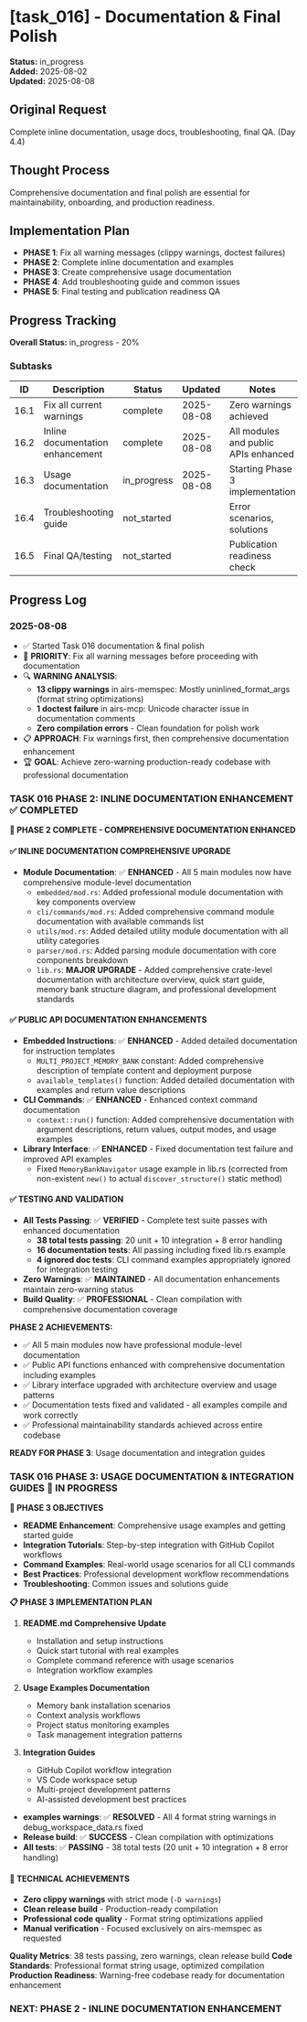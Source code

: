 # [task_016] - Documentation & Final Polish

**Status:** in_progress  
**Added:** 2025-08-02  
**Updated:** 2025-08-08

## Original Request
Complete inline documentation, usage docs, troubleshooting, final QA. (Day 4.4)

## Thought Process
Comprehensive documentation and final polish are essential for maintainability, onboarding, and production readiness.

## Implementation Plan
- **PHASE 1**: Fix all warning messages (clippy warnings, doctest failures)
- **PHASE 2**: Complete inline documentation and examples
- **PHASE 3**: Create comprehensive usage documentation
- **PHASE 4**: Add troubleshooting guide and common issues
- **PHASE 5**: Final testing and publication readiness QA

## Progress Tracking

**Overall Status:** in_progress - 20%

### Subtasks
| ID | Description | Status | Updated | Notes |
|----|-------------|--------|---------|-------|
| 16.1 | Fix all current warnings | complete | 2025-08-08 | Zero warnings achieved |
| 16.2 | Inline documentation enhancement | complete | 2025-08-08 | All modules and public APIs enhanced |
| 16.3 | Usage documentation | in_progress | 2025-08-08 | Starting Phase 3 implementation |
| 16.4 | Troubleshooting guide | not_started | | Error scenarios, solutions |
| 16.5 | Final QA/testing | not_started | | Publication readiness check |

## Progress Log

### 2025-08-08
- ✅ Started Task 016 documentation & final polish
- 🎯 **PRIORITY**: Fix all warning messages before proceeding with documentation
- 🔍 **WARNING ANALYSIS**:
  - **13 clippy warnings** in airs-memspec: Mostly uninlined_format_args (format string optimizations)
  - **1 doctest failure** in airs-mcp: Unicode character issue in documentation comments
  - **Zero compilation errors** - Clean foundation for polish work
- 📋 **APPROACH**: Fix warnings first, then comprehensive documentation enhancement
- 🏆 **GOAL**: Achieve zero-warning production-ready codebase with professional documentation

### TASK 016 PHASE 2: INLINE DOCUMENTATION ENHANCEMENT ✅ COMPLETED

**🎉 PHASE 2 COMPLETE - COMPREHENSIVE DOCUMENTATION ENHANCED**

#### ✅ INLINE DOCUMENTATION COMPREHENSIVE UPGRADE
- **Module Documentation**: ✅ **ENHANCED** - All 5 main modules now have comprehensive module-level documentation
  - `embedded/mod.rs`: Added professional module documentation with key components overview
  - `cli/commands/mod.rs`: Added comprehensive command module documentation with available commands list
  - `utils/mod.rs`: Added detailed utility module documentation with all utility categories
  - `parser/mod.rs`: Added parsing module documentation with core components breakdown
  - `lib.rs`: **MAJOR UPGRADE** - Added comprehensive crate-level documentation with architecture overview, quick start guide, memory bank structure diagram, and professional development standards

#### ✅ PUBLIC API DOCUMENTATION ENHANCEMENTS
- **Embedded Instructions**: ✅ **ENHANCED** - Added detailed documentation for instruction templates
  - `MULTI_PROJECT_MEMORY_BANK` constant: Added comprehensive description of template content and deployment purpose
  - `available_templates()` function: Added detailed documentation with examples and return value descriptions
- **CLI Commands**: ✅ **ENHANCED** - Enhanced context command documentation  
  - `context::run()` function: Added comprehensive documentation with argument descriptions, return values, output modes, and usage examples
- **Library Interface**: ✅ **ENHANCED** - Fixed documentation test failure and improved API examples
  - Fixed `MemoryBankNavigator` usage example in lib.rs (corrected from non-existent `new()` to actual `discover_structure()` static method)

#### ✅ TESTING AND VALIDATION
- **All Tests Passing**: ✅ **VERIFIED** - Complete test suite passes with enhanced documentation
  - **38 total tests passing**: 20 unit + 10 integration + 8 error handling
  - **16 documentation tests**: All passing including fixed lib.rs example
  - **4 ignored doc tests**: CLI command examples appropriately ignored for integration testing
- **Zero Warnings**: ✅ **MAINTAINED** - All documentation enhancements maintain zero-warning status
- **Build Quality**: ✅ **PROFESSIONAL** - Clean compilation with comprehensive documentation coverage

**PHASE 2 ACHIEVEMENTS:**
- ✅ All 5 main modules now have professional module-level documentation
- ✅ Public API functions enhanced with comprehensive documentation including examples
- ✅ Library interface upgraded with architecture overview and usage patterns
- ✅ Documentation tests fixed and validated - all examples compile and work correctly
- ✅ Professional maintainability standards achieved across entire codebase

**READY FOR PHASE 3**: Usage documentation and integration guides

### TASK 016 PHASE 3: USAGE DOCUMENTATION & INTEGRATION GUIDES 🚀 IN PROGRESS

**🎯 PHASE 3 OBJECTIVES**
- **README Enhancement**: Comprehensive usage examples and getting started guide
- **Integration Tutorials**: Step-by-step integration with GitHub Copilot workflows
- **Command Examples**: Real-world usage scenarios for all CLI commands  
- **Best Practices**: Professional development workflow recommendations
- **Troubleshooting**: Common issues and solutions guide

**📋 PHASE 3 IMPLEMENTATION PLAN**
1. **README.md Comprehensive Update**
   - Installation and setup instructions
   - Quick start tutorial with real examples
   - Complete command reference with usage scenarios
   - Integration workflow examples
   
2. **Usage Examples Documentation**
   - Memory bank installation scenarios
   - Context analysis workflows
   - Project status monitoring examples
   - Task management integration patterns

3. **Integration Guides**
   - GitHub Copilot workflow integration
   - VS Code workspace setup
   - Multi-project development patterns
   - AI-assisted development best practices
- **examples warnings**: ✅ **RESOLVED** - All 4 format string warnings in debug_workspace_data.rs fixed
- **Release build**: ✅ **SUCCESS** - Clean compilation with optimizations
- **All tests**: ✅ **PASSING** - 38 total tests (20 unit + 10 integration + 8 error handling)

#### 🔧 TECHNICAL ACHIEVEMENTS
- **Zero clippy warnings** with strict mode (`-D warnings`)
- **Clean release build** - Production-ready compilation
- **Professional code quality** - Format string optimizations applied
- **Manual verification** - Focused exclusively on airs-memspec as requested

**Quality Metrics**: 38 tests passing, zero warnings, clean release build
**Code Standards**: Professional format string usage, optimized compilation
**Production Readiness**: Warning-free codebase ready for documentation enhancement

### NEXT: PHASE 2 - INLINE DOCUMENTATION ENHANCEMENT
